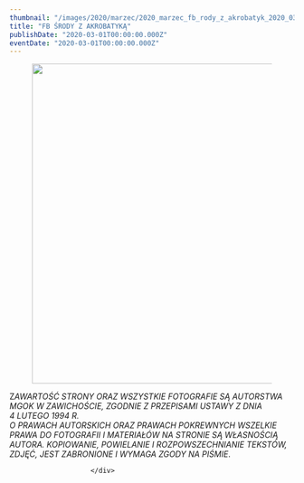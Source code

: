 ```yaml
---
thumbnail: "/images/2020/marzec/2020_marzec_fb_rody_z_akrobatyk_2020_03_fb_rody_z_akrobatyk_info-o-starcie-pierwszych-zajeć-akrobatyka-1.jpg"
title: "FB ŚRODY Z AKROBATYKĄ"
publishDate: "2020-03-01T00:00:00.000Z"
eventDate: "2020-03-01T00:00:00.000Z"
---
```


<div class="entry-content">
							
							
<figure class="wp-block-image size-large"><img fetchpriority="high" decoding="async" width="800" height="566" src="/images/2020/marzec/2020_marzec_fb_rody_z_akrobatyk_2020_03_fb_rody_z_akrobatyk_info-o-starcie-pierwszych-zajeć-akrobatyka-1.jpg" alt="" class="wp-image-7373" srcset="/images/2020/marzec/2020_marzec_fb_rody_z_akrobatyk_2020_03_fb_rody_z_akrobatyk_info-o-starcie-pierwszych-zajeć-akrobatyka-1.jpg 800w, /images/2020/marzec/info-o-starcie-pierwszych-zajeć-akrobatyka-1-300x212.jpg 300w, /images/2020/marzec/info-o-starcie-pierwszych-zajeć-akrobatyka-1-768x543.jpg 768w" sizes="(max-width: 800px) 100vw, 800px"></figure>



<p class="has-text-align-center"> Z<em>AWARTOŚĆ STRONY ORAZ WSZYSTKIE FOTOGRAFIE SĄ AUTORSTWA MGOK W ZAWICHOŚCIE, ZGODNIE Z PRZEPISAMI USTAWY Z DNIA&nbsp;</em><br><em>4 LUTEGO 1994 R.<br>O    PRAWACH AUTORSKICH ORAZ PRAWACH POKREWNYCH WSZELKIE PRAWA DO   FOTOGRAFII  I MATERIAŁÓW NA STRONIE SĄ WŁASNOŚCIĄ AUTORA. KOPIOWANIE,   POWIELANIE I  ROZPOWSZECHNIANIE TEKSTÓW, ZDJĘĆ, JEST ZABRONIONE I WYMAGA   ZGODY NA  PIŚMIE</em>.    </p>
						
						</div>
